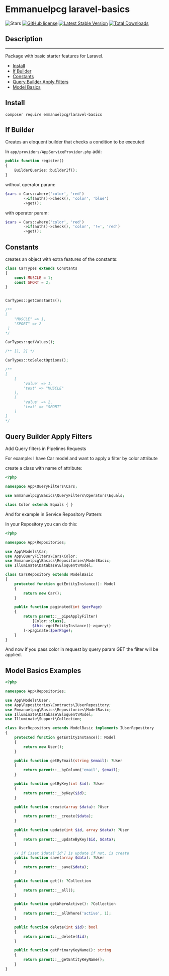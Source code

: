 # Emmanuelpcg laravel-basics

![Stars](https://img.shields.io/github/stars/epcgrs/laravel-basics)
[![GitHub license](https://img.shields.io/github/license/epcgrs/laravel-basics)](https://github.com/epcgrs/laravel-basics/blob/main/LICENSE)
[![Latest Stable Version](http://poser.pugx.org/emmanuelpcg/laravel-basics/v)](https://packagist.org/packages/emmanuelpcg/laravel-basics)
[![Total Downloads](http://poser.pugx.org/emmanuelpcg/laravel-basics/downloads)](https://packagist.org/packages/emmanuelpcg/laravel-basics)

## Description
___
Package with basic starter features for Laravel.

- [Install](#install)
- [If Builder](#if-builder)
- [Constants](#constants)
- [Query Builder Apply Filters](#query-builder-filters)
- [Model Basics](#model-basics)

<a id="install"></a>
## Install

```shell
composer require emmanuelpcg/laravel-basics
```

<a id="if-builder"></a>
## If Builder

Creates an eloquent builder that checks a condition to be executed

In ``app/providers/AppServiceProvider.php`` add:

```php 
public function register()
{
    BuilderQueries::builderIf();
}
```

without operator param:

```php
$cars = Cars::where('color', 'red')
        ->if(auth()->check(), 'color', 'blue')
        ->get();
```

with operator param:

```php
$cars = Cars::where('color', 'red')
        ->if(auth()->check(), 'color', '!=', 'red')
        ->get();
```

<a id="constants"></a>
## Constants

creates an object with extra features of the constants:

```php 
class CarTypes extends Constants
{
    const MUSCLE = 1;
    const SPORT = 2;
}


CarTypes::getConstants();

/**
[
    "MUSCLE" => 1,
    "SPORT" => 2
 ]
*/

CarTypes::getValues();

/** [1, 2] */

CarTypes::toSelectOptions();

/**
[
    [
        'value' => 1,
        'text' => "MUSCLE"
    ],
    [
        'value' => 2,
        'text' => "SPORT"
    ]
]
*/
```

<a id="query-builder-filters"></a>
## Query Builder Apply Filters

Add Query filters in Pipelines Requests

For example: I have Car model and want to apply a filter by color attribute 

create a class with name of attribute:

```php
<?php

namespace App\QueryFilters\Cars;

use Emmanuelpcg\Basics\QueryFilters\Operators\Equals;

class Color extends Equals { }

```
And for example in Service Repository Pattern:

In your Repository you can do this:

```php
<?php

namespace App\Repositories;

use App\Models\Car;
use App\QueryFilters\Cars\Color;
use Emmanuelpcg\Basics\Repositories\ModelBasic;
use Illuminate\Database\Eloquent\Model;

class CarsRepository extends ModelBasic
{
    protected function getEntityInstance(): Model
    {
        return new Car();
    }

    public function paginated(int $perPage) 
    {
        return parent::__pipeApplyFilter(
            [Color::class],
            $this->getEntityInstance()->query()
        )->paginate($perPage);
    }
}
```

And now if you pass color in request by query param GET the filter will be applied.

<a id="model-basics"></a>
## Model Basics Examples

```php 
<?php

namespace App\Repositories;

use App\Models\User;
use App\Repositories\Contracts\IUserRepository;
use Emmanuelpcg\Basics\Repositories\ModelBasic;
use Illuminate\Database\Eloquent\Model;
use Illuminate\Support\Collection;

class UserRepository extends ModelBasic implements IUserRepository
{
    protected function getEntityInstance(): Model
    {
        return new User();
    }

    public function getByEmail(string $email): ?User
    {
        return parent::__byColumn('email', $email);
    }

    public function getByKey(int $id): ?User
    {
        return parent::__byKey($id);
    }

    public function create(array $data): ?User
    {
        return parent::__create($data);
    }

    public function update(int $id, array $data): ?User
    {
        return parent::__updateByKey($id, $data);
    }

    // if isset $data['id'] is update if not, is create
    public function save(array $data): ?User
    {
        return parent::__save($data);
    }

    public function get(): ?Collection
    {
        return parent::__all();
    }

    public function getWhereActive(): ?Collection
    {
        return parent::__allWhere('active', 1);
    }

    public function delete(int $id): bool
    {
        return parent::__delete($id);
    }

    public function getPrimaryKeyName(): string
    {
        return parent::__getEntityKeyName();
    }
}

```
